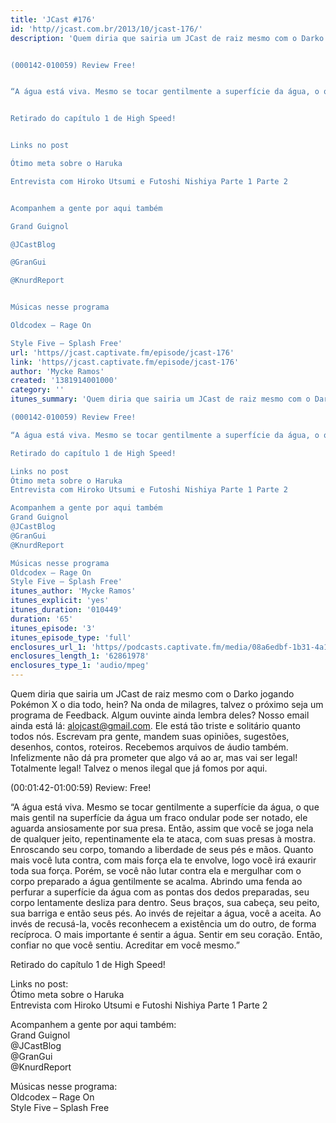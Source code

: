 ```yaml
---
title: 'JCast #176'
id: 'http//jcast.com.br/2013/10/jcast-176/'
description: 'Quem diria que sairia um JCast de raiz mesmo com o Darko jogando Pokémon X o dia todo, hein? Na onda de milagres, talvez o próximo seja um programa de Feedback. Algum ouvinte ainda lembra deles? Nosso email ainda está lá alojcast@gmail.com. Ele está tão triste e solitário quanto todos nós. Escrevam pra gente, mandem suas opiniões, sugestões, desenhos, contos, roteiros. Recebemos arquivos de áudio também. Infelizmente não dá pra prometer que algo vá ao ar, mas vai ser legal! Totalmente legal! Talvez o menos ilegal que já fomos por aqui.


(000142-010059) Review Free!


“A água está viva. Mesmo se tocar gentilmente a superfície da água, o que mais gentil na superfície da água um fraco ondular pode ser notado, ele aguarda ansiosamente por sua presa. Então, assim que você se joga nela de qualquer jeito, repentinamente ela te ataca, com suas presas à mostra. Enroscando seu corpo, tomando a liberdade de seus pés e mãos. Quanto mais você luta contra, com mais força ela te envolve, logo você irá exaurir toda sua força. Porém, se você não lutar contra ela e mergulhar com o corpo preparado a água gentilmente se acalma. Abrindo uma fenda ao perfurar a superfície da água com as pontas dos dedos preparadas, seu corpo lentamente desliza para dentro. Seus braços, sua cabeça, seu peito, sua barriga e então seus pés. Ao invés de rejeitar a água, você a aceita. Ao invés de recusá-la, vocês reconhecem a existência um do outro, de forma recíproca. O mais importante é sentir a água. Sentir em seu coração. Então, confiar no que você sentiu. Acreditar em você mesmo.”


Retirado do capítulo 1 de High Speed!


Links no post

Ótimo meta sobre o Haruka

Entrevista com Hiroko Utsumi e Futoshi Nishiya Parte 1 Parte 2


Acompanhem a gente por aqui também

Grand Guignol

@JCastBlog

@GranGui

@KnurdReport


Músicas nesse programa

Oldcodex – Rage On

Style Five – Splash Free'
url: 'https//jcast.captivate.fm/episode/jcast-176'
link: 'https//jcast.captivate.fm/episode/jcast-176'
author: 'Mycke Ramos'
created: '1381914001000'
category: ''
itunes_summary: 'Quem diria que sairia um JCast de raiz mesmo com o Darko jogando Pokémon X o dia todo, hein? Na onda de milagres, talvez o próximo seja um programa de Feedback. Algum ouvinte ainda lembra deles? Nosso email ainda está lá alojcast@gmail.com. Ele está tão triste e solitário quanto todos nós. Escrevam pra gente, mandem suas opiniões, sugestões, desenhos, contos, roteiros. Recebemos arquivos de áudio também. Infelizmente não dá pra prometer que algo vá ao ar, mas vai ser legal! Totalmente legal! Talvez o menos ilegal que já fomos por aqui.

(000142-010059) Review Free!

“A água está viva. Mesmo se tocar gentilmente a superfície da água, o que mais gentil na superfície da água um fraco ondular pode ser notado, ele aguarda ansiosamente por sua presa. Então, assim que você se joga nela de qualquer jeito, repentinamente ela te ataca, com suas presas à mostra. Enroscando seu corpo, tomando a liberdade de seus pés e mãos. Quanto mais você luta contra, com mais força ela te envolve, logo você irá exaurir toda sua força. Porém, se você não lutar contra ela e mergulhar com o corpo preparado a água gentilmente se acalma. Abrindo uma fenda ao perfurar a superfície da água com as pontas dos dedos preparadas, seu corpo lentamente desliza para dentro. Seus braços, sua cabeça, seu peito, sua barriga e então seus pés. Ao invés de rejeitar a água, você a aceita. Ao invés de recusá-la, vocês reconhecem a existência um do outro, de forma recíproca. O mais importante é sentir a água. Sentir em seu coração. Então, confiar no que você sentiu. Acreditar em você mesmo.”

Retirado do capítulo 1 de High Speed!

Links no post
Ótimo meta sobre o Haruka
Entrevista com Hiroko Utsumi e Futoshi Nishiya Parte 1 Parte 2

Acompanhem a gente por aqui também
Grand Guignol
@JCastBlog
@GranGui
@KnurdReport

Músicas nesse programa
Oldcodex – Rage On
Style Five – Splash Free'
itunes_author: 'Mycke Ramos'
itunes_explicit: 'yes'
itunes_duration: '010449'
duration: '65'
itunes_episode: '3'
itunes_episode_type: 'full'
enclosures_url_1: 'https//podcasts.captivate.fm/media/08a6edbf-1b31-4a17-bb68-bf31b0238cbe/hipcast-12771-u-392750-s-1-audio_tc.mp3'
enclosures_length_1: '62861978'
enclosures_type_1: 'audio/mpeg'
---
```

Quem diria que sairia um JCast de raiz mesmo com o Darko jogando Pokémon X o dia todo, hein? Na onda de milagres, talvez o próximo seja um programa de Feedback. Algum ouvinte ainda lembra deles? Nosso email ainda está lá: alojcast@gmail.com. Ele está tão triste e solitário quanto todos nós. Escrevam pra gente, mandem suas opiniões, sugestões, desenhos, contos, roteiros. Recebemos arquivos de áudio também. Infelizmente não dá pra prometer que algo vá ao ar, mas vai ser legal! Totalmente legal! Talvez o menos ilegal que já fomos por aqui.

(00:01:42-01:00:59) Review: Free!

“A água está viva. Mesmo se tocar gentilmente a superfície da água, o que mais gentil na superfície da água um fraco ondular pode ser notado, ele aguarda ansiosamente por sua presa. Então, assim que você se joga nela de qualquer jeito, repentinamente ela te ataca, com suas presas à mostra. Enroscando seu corpo, tomando a liberdade de seus pés e mãos. Quanto mais você luta contra, com mais força ela te envolve, logo você irá exaurir toda sua força. Porém, se você não lutar contra ela e mergulhar com o corpo preparado a água gentilmente se acalma. Abrindo uma fenda ao perfurar a superfície da água com as pontas dos dedos preparadas, seu corpo lentamente desliza para dentro. Seus braços, sua cabeça, seu peito, sua barriga e então seus pés. Ao invés de rejeitar a água, você a aceita. Ao invés de recusá-la, vocês reconhecem a existência um do outro, de forma recíproca. O mais importante é sentir a água. Sentir em seu coração. Então, confiar no que você sentiu. Acreditar em você mesmo.”

Retirado do capítulo 1 de High Speed!

Links no post:  
Ótimo meta sobre o Haruka  
Entrevista com Hiroko Utsumi e Futoshi Nishiya Parte 1 Parte 2

Acompanhem a gente por aqui também:  
Grand Guignol  
@JCastBlog  
@GranGui  
@KnurdReport

Músicas nesse programa:  
Oldcodex – Rage On  
Style Five – Splash Free